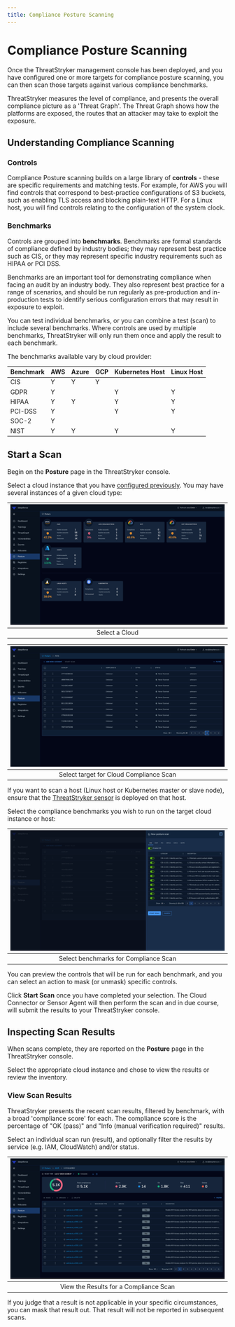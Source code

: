 ```yaml
---
title: Compliance Posture Scanning
---
```


# Compliance Posture Scanning

Once the ThreatStryker management console has been deployed, and you have configured one or more targets for compliance posture scanning, you can then scan those targets against various compliance benchmarks.

ThreatStryker measures the level of compliance, and presents the overall compliance picture as a 'Threat Graph'.  The Threat Graph  shows how the platforms are exposed, the routes that an attacker may take to exploit the exposure.


## Understanding Compliance Scanning

### Controls

Compliance Posture scanning builds on a large library of **controls** - these are specific requirements and matching tests.  For example, for AWS you will find controls that correspond to best-practice configurations of S3 buckets, such as enabling TLS access and blocking plain-text HTTP. For a Linux host, you will find controls relating to the configuration of the system clock.

### Benchmarks

Controls are grouped into **benchmarks**. Benchmarks are formal standards of compliance defined by industry bodies; they may represent best practice such as CIS, or they may represent specific industry requirements such as HIPAA or PCI DSS.

Benchmarks are an important tool for demonstrating compliance when facing an audit by an industry body.  They also represent best practice for a range of scenarios, and should be run regularly as pre-production and in-production tests to identify serious configuration errors that may result in exposure to exploit.

You can test individual benchmarks, or you can combine a test (scan) to include several benchmarks.  Where controls are used by multiple benchmarks, ThreatStryker will only run them once and apply the result to each benchmark.

The benchmarks available vary by cloud provider:

| Benchmark | AWS | Azure | GCP | Kubernetes Host | Linux Host |
|-----------|-----|-------|-----|-----------------|------------|
| CIS       | Y   | Y     | Y   |                 |            |
| GDPR      | Y   |       |     | Y               | Y          |
| HIPAA     | Y   | Y     |     | Y               | Y          |
| PCI-DSS   | Y   |       |     | Y               | Y          |
| SOC-2     | Y   |       |     |                 |            |
| NIST      | Y   | Y     |     | Y               | Y          |

## Start a Scan

Begin on the **Posture** page in the ThreatStryker console.

Select a cloud instance that you have [configured previously](/docs/v2.0/cloudscanner/).  You may have several instances of a given cloud type:

| ![Cloud Compliance Scan - Select](../img/compliance-scan-1.png) |
|:---------------------------------------------------------------:|
|                         Select a Cloud                          |

| ![Cloud Compliance Scan - Select](../img/compliance-scan-2.png) |
|:---------------------------------------------------------------:|
|             Select target for Cloud Compliance Scan             |

If you want to scan a host (Linux host or Kubernetes master or slave node), ensure that the [ThreatStryker sensor](/docs/v2.0/sensors) is deployed on that host.

Select the compliance benchmarks you wish to run on the target cloud instance or host:

| ![Cloud Compliance Scan - Chose Benchmark](../img/compliance-scan-3.png) |
|:------------------------------------------------------------------------:|
|                  Select benchmarks for  Compliance Scan                  |

You can preview the controls that will be run for each benchmark, and you can select an action to mask (or unmask) specific controls.

Click **Start Scan** once you have completed your selection. The Cloud Connector or Sensor Agent will then perform the scan and in due course, will submit the results to your ThreatStryker console.

## Inspecting Scan Results

When scans complete, they are reported on the **Posture** page in the ThreatStryker console.

Select the appropriate cloud instance and chose to view the results or review the inventory.

### View Scan Results

ThreatStryker presents the recent scan results, filtered by benchmark, with a broad 'compliance score' for each.  The compliance score is the percentage of "OK (pass)" and "Info (manual verification required)" results.

Select an individual scan run (result), and optionally filter the results by service (e.g. IAM, CloudWatch) and/or status.

| ![Cloud Compliance Scan - View Results](../img/compliance-scan-4.png) |
|:---------------------------------------------------------------------:|
|                View the Results for a Compliance Scan                 |

If you judge that a result is not applicable in your specific circumstances, you can mask that result out.  That result will not be reported in subsequent scans.
